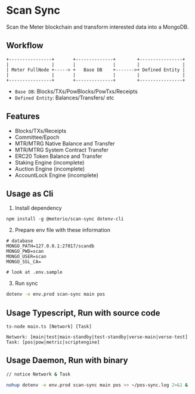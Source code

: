 # Scan Sync

Scan the Meter blockchain and transform interested data into a MongoDB.

## Workflow

```
+----------------+       +--------------+        +----------------+
|                |       |              |        |                |
| Meter FullNode +-----> +   Base DB    +------->+ Defined Entity |
|                |       |              |        |                |
+----------------+       +--------------+        +----------------+
```

- `Base DB`: Blocks/TXs/PowBlocks/PowTxs/Receipts
- `Defined Entity`: Balances/Transfers/ etc

## Features

- Blocks/TXs/Receipts
- Committee/Epoch
- MTR/MTRG Native Balance and Transfer
- MTR/MTRG System Contract Transfer
- ERC20 Token Balance and Transfer
- Staking Engine (incomplete)
- Auction Engine (incomplete)
- AccountLock Engine (incomplete)

## Usage as Cli

1. Install dependency

```
npm install -g @meterio/scan-sync dotenv-cli
```

2. Prepare env file with these information

```
# database
MONGO_PATH=127.0.0.1:27017/scandb
MONGO_PWD=scan
MONGO_USER=scan
MONGO_SSL_CA=

# look at .env.sample
```

3. Run sync

```bash
dotenv -e env.prod scan-sync main pos
```

## Usage Typescript, Run with source code

```
ts-node main.ts [Network] [Task]

Network: [main|test|main-standby|test-standby|verse-main|verse-test]
Task: [pos|pow|metric|scriptengine]
```

## Usage Daemon, Run with binary

```bash
// notice Network & Task

nohup dotenv -e env.prod scan-sync main pos >> ~/pos-sync.log 2>&1 &
```
